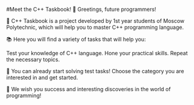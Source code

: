 #Meet the C++ Taskbook! 
👋 Greetings, future programmers! 

🚀 C++ Taskbook is a project developed by 1st year students of Moscow Polytechnic, which will help you to master C++ programming language.

📚 Here you will find a variety of tasks that will help you:

 Test your knowledge of C++ language.
 Hone your practical skills.
 Repeat the necessary topics.
 
💪 You can already start solving test tasks! Choose the category you are interested in and get started. 

🌟 We wish you success and interesting discoveries in the world of programming! 

